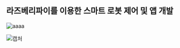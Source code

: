 ## 라즈베리파이를 이용한 스마트 로봇 제어 및 앱 개발
![aaaa](https://user-images.githubusercontent.com/78400692/107006681-dccbbf00-67d4-11eb-8ac1-0a7aa708b8a2.JPG)


![캡처](https://user-images.githubusercontent.com/78400692/107006589-b3ab2e80-67d4-11eb-9f4f-538606aea2db.JPG)
